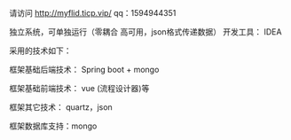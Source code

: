 请访问
http://myflid.ticp.vip/
qq：1594944351

独立系统，可单独运行（零耦合 高可用，json格式传递数据）
开发工具： IDEA

采用的技术如下：

框架基础后端技术： Spring boot + mongo

框架基础前端技术： vue (流程设计器)等

框架其它技术： quartz，json

框架数据库支持：mongo

